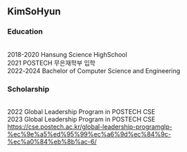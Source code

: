 ## KimSoHyun

### Education
<br/>2018-2020 Hansung Science HighSchool
<br/>2021 POSTECH 무은재학부 입학
<br/>2022-2024 Bachelor of Computer Science and Engineering 

### Scholarship
<br/> 2022 Global Leadership Program in POSTECH CSE
<br/> 2023 Global Leadership Program in POSTECH CSE
<br/> https://cse.postech.ac.kr/global-leadership-programglp-%ec%9e%a5%ed%95%99%ec%a6%9d%ec%84%9c-%ec%a0%84%eb%8b%ac-6/

